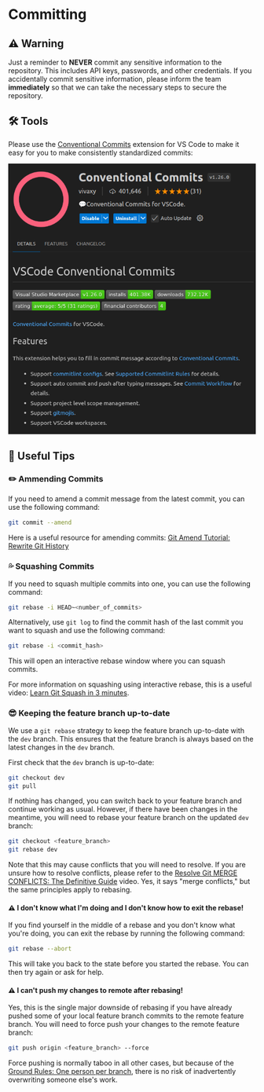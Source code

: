 # Committing

## ⚠️ Warning

Just a reminder to **NEVER** commit any sensitive information to the repository. This includes API keys, passwords, and other credentials. If you accidentally commit sensitive information, please inform the team **immediately** so that we can take the necessary steps to secure the repository.

## 🛠️ Tools

Please use the [Conventional Commits](https://marketplace.visualstudio.com/items?itemName=vivaxy.vscode-conventional-commits) extension for VS Code to make it easy for you to make consistently standardized commits:

![Conventional Commits](../assets/images/Conventional_Commits.png)


## 🏫 Useful Tips

### ✏️ Ammending Commits

If you need to amend a commit message from the latest commit, you can use the following command:

```bash
git commit --amend
```

Here is a useful resource for amending commits: [Git Amend Tutorial: Rewrite Git History](https://www.youtube.com/watch?v=q53umU5vMkk&list=PLfU9XN7w4tFwKwh_xPSQ_X1-hROQEpHnM&index=14)

### 💦 Squashing Commits

If you need to squash multiple commits into one, you can use the following command:

```bash
git rebase -i HEAD~<number_of_commits>
```

Alternatively, use `git log` to find the commit hash of the last commit you want to squash and use the following command:

```bash
git rebase -i <commit_hash>
```

This will open an interactive rebase window where you can squash commits.

For more information on squashing using interactive rebase, this is a useful video: [Learn Git Squash in 3 minutes](https://www.youtube.com/watch?v=V5KrD7CmO4o&list=PLfU9XN7w4tFwKwh_xPSQ_X1-hROQEpHnM&index=18).


### 😎 Keeping the feature branch up-to-date

We use a `git rebase` strategy to keep the feature branch up-to-date with the `dev` branch. This ensures that the feature branch is always based on the latest changes in the `dev` branch.

First check that the `dev` branch is up-to-date:

```bash
git checkout dev
git pull
```

If nothing has changed, you can switch back to your feature branch and continue working as usual. However, if there have been changes in the meantime, you will need to rebase your feature branch on the updated `dev` branch:

```bash
git checkout <feature_branch>
git rebase dev
```

Note that this may cause conflicts that you will need to resolve. If you are unsure how to resolve conflicts, please refer to the [Resolve Git MERGE CONFLICTS: The Definitive Guide](https://www.youtube.com/watch?v=Sqsz1-o7nXk) video. Yes, it says "merge conflicts," but the same principles apply to rebasing.


#### ⚠️ I don't know what I'm doing and I don't know how to exit the rebase!

If you find yourself in the middle of a rebase and you don't know what you're doing, you can exit the rebase by running the following command:

```bash
git rebase --abort
```

This will take you back to the state before you started the rebase. You can then try again or ask for help.

#### ⚠️ I can't push my changes to remote after rebasing!

Yes, this is the single major downside of rebasing if you have already pushed some of your local feature branch commits to the remote feature branch. You will need to force push your changes to the remote feature branch:

```bash
git push origin <feature_branch> --force
```

Force pushing is normally taboo in all other cases, but because of the [Ground Rules: One person per branch](./branches.md#ground-rules), there is no risk of inadvertently overwriting someone else's work.